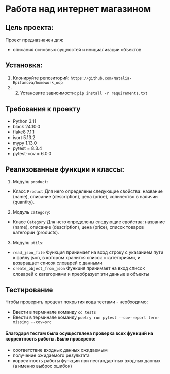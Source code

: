 # Работа над интернет магазином

## Цель проекта: 
Проект предназначен для:
+ описания основных сущностей и инициализации объектов



## Установка:
1. Клонируйте репозиторий:
```https://github.com/Natalia-Epifanova/homework_oop```
2. 2. Установите зависимости:
```pip install -r requirements.txt```


## Требования к проекту
- Python 3.11
- black 24.10.0
- flake8 7.1.1
- isort 5.13.2
- mypy 1.13.0
- pytest = 8.3.4
- pytest-cov = 6.0.0


## Реализованные функции и классы:
1. Модуль ```product```:
- Класс ```Product``` Для него определены следующие свойства: название (name),
описание (description), цена (price), количество в наличии (quantity).
2. Модуль ```category```:
- Класс ```Category``` Для него определены следующие свойства: название (name),
описание (description), цена (price), список товаров категории (products).
3. Модуль ```utils```:
- ```read_json_file``` Функция принимает на вход строку с указанием пути к файлу json, в котором хранится список с категориями, 
и возвращает список словарей с данными
- ```create_object_from_json``` Функция принимает на вход список словарей с категориями и преобразует эти данные в объекты


## Тестирование
Чтобы проверить процент покрытия кода тестами - необходимо:
- Ввести в терминале команду ```cd tests```
- Ввести в терминале команду ```poetry run pytest --cov-report term-missing --cov=src```
#### Благодаря тестам была осуществлена проверка всех функций на корректность работы. Было проверено:
- соответствие входных данных ожидаемым
- получение ожидаемого результата
- корректность работы функции при нестандартных входных данных (а именно выброс ошибок)
